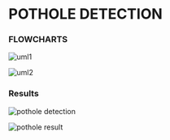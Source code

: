 
# POTHOLE DETECTION

### FLOWCHARTS
![uml1](https://github.com/JitenderDhariwal/potholeproject/assets/118285831/d4dfdb60-67bd-4ff2-88d5-143bc8aba3aa)


![uml2](https://github.com/JitenderDhariwal/potholeproject/assets/118285831/cd863814-f548-4745-930e-89f79bbf9bc2)


### Results

![pothole detection](https://github.com/JitenderDhariwal/potholeproject/assets/118285831/87eb74ad-b2c7-4627-8c28-adfe3e736db1)


![pothole result](https://github.com/JitenderDhariwal/potholeproject/assets/118285831/9cd4af56-7939-4ef9-8d43-fcd5b4069919)
